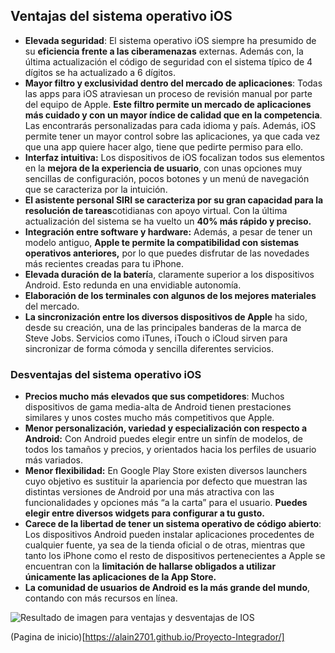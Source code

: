 ## Ventajas del sistema operativo iOS

-   **Elevada seguridad**: El sistema operativo iOS siempre ha presumido de su  **eficiencia frente a las ciberamenazas**  externas. Además con, la última actualización el código de seguridad con el sistema típico de 4 dígitos se ha actualizado a 6 dígitos.
-   **Mayor filtro y exclusividad dentro del mercado de aplicaciones**: Todas las apps para iOS atraviesan un proceso de revisión manual por parte del equipo de Apple.  **Este filtro permite un mercado de aplicaciones más cuidado y con un mayor índice de calidad que en la competencia**. Las encontrarás personalizadas para cada idioma y país. Además, iOS permite tener un mayor control sobre las aplicaciones, ya que cada vez que una app quiere hacer algo, tiene que pedirte permiso para ello.
-   **Interfaz intuitiva:**  Los dispositivos de iOS focalizan todos sus elementos en la  **mejora de la experiencia de usuario**, con unas opciones muy sencillas de configuración, pocos botones y un menú de navegación que se caracteriza por la intuición.
-   **El asistente personal SIRI se caracteriza por su gran capacidad para la resolución de tareas**cotidianas con apoyo virtual. Con la última actualización del sistema se ha vuelto un  **40% más rápido y preciso.**
-   **Integración entre software y hardware:**  Además, a pesar de tener un modelo antiguo,  **Apple te permite la compatibilidad con sistemas operativos anteriores,**  por lo que puedes disfrutar de las novedades más recientes creadas para tu iPhone.
-   **Elevada duración de la baterí**a, claramente superior a los dispositivos Android. Esto redunda en una envidiable autonomía.
-   **Elaboración de los terminales con algunos de los mejores materiales**  del mercado.
-   **La sincronización entre los diversos dispositivos de Apple**  ha sido, desde su creación, una de las principales banderas de la marca de Steve Jobs. Servicios como iTunes, iTouch o iCloud sirven para sincronizar de forma cómoda y sencilla diferentes servicios.

### Desventajas del sistema operativo iOS

-   **Precios mucho más elevados que sus competidores**: Muchos dispositivos de gama media-alta de Android tienen prestaciones similares y unos costes mucho más competitivos que Apple.
-   **Menor personalización, variedad y especialización con respecto a Android:**  Con Android puedes elegir entre un sinfín de modelos, de todos los tamaños y precios, y orientados hacia los perfiles de usuario más variados.
-   **Menor flexibilidad:**  En Google Play Store existen diversos launchers cuyo objetivo es sustituir la apariencia por defecto que muestran las distintas versiones de Android por una más atractiva con las funcionalidades y opciones más “a la carta” para el usuario.  **Puedes elegir entre diversos widgets para configurar a tu gusto.**
-   **Carece de la libertad de tener un sistema operativo de código abierto**: Los dispositivos Android pueden instalar aplicaciones procedentes de cualquier fuente, ya sea de la tienda oficial o de otras, mientras que tanto los iPhone como el resto de dispositivos pertenecientes a Apple se encuentran con la  **limitación de hallarse obligados a utilizar únicamente las aplicaciones de la App Store.**
-   **La comunidad de usuarios de Android es la más grande del mundo**, contando con más recursos en línea.

![Resultado de imagen para ventajas y desventajas de IOS](https://camo.githubusercontent.com/2fa31701abe46908f449fdac021901c795cedbb3/68747470733a2f2f706172656e74657369732e636f6d2f696d61676573506f7374732f61727469636c65732d32363039305f7265637572736f5f6a70672e6a7067)


(Pagina de inicio)[https://alain2701.github.io/Proyecto-Integrador/]
